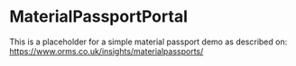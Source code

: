 # MaterialPassportPortal
This is a placeholder for a simple material passport demo as described on:  
https://www.orms.co.uk/insights/materialpassports/
